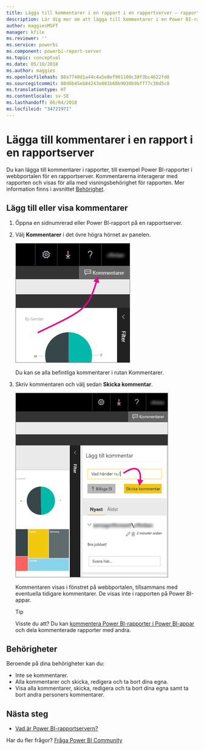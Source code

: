 ```yaml
---
title: Lägga till kommentarer i en rapport i en rapportserver – rapportservern för Power BI
description: Lär dig mer om att lägga till kommentarer i en Power BI-rapport eller en sidnumrerad rapport på en rapportserver för Power BI eller SQL Server Reporting Services.
author: maggiesMSFT
manager: kfile
ms.reviewer: ''
ms.service: powerbi
ms.component: powerbi-report-server
ms.topic: conceptual
ms.date: 05/18/2018
ms.author: maggies
ms.openlocfilehash: 08a7740d1a44c4a5e8ef961100c38f3bc4622fd8
ms.sourcegitcommit: 80d6b45eb84243e801b60b9038b9bff77c30d5c8
ms.translationtype: HT
ms.contentlocale: sv-SE
ms.lasthandoff: 06/04/2018
ms.locfileid: "34721971"
---
```

# <a name="add-comments-to-a-report-in-a-report-server"></a>Lägga till kommentarer i en rapport i en rapportserver
Du kan lägga till kommentarer i rapporter, till exempel Power BI-rapporter i webbportalen för en rapportserver. Kommentarerna interagerar med rapporten och visas för alla med visningsbehörighet för rapporten. Mer information finns i avsnittet [Behörighet](#permissions).

## <a name="add-or-view-comments"></a>Lägg till eller visa kommentarer
1. Öppna en sidnumrerad eller Power BI-rapport på en rapportserver.
2. Välj **Kommentarer** i det övre högra hörnet av panelen.
   
    ![Välj kommentarer](media/add-comments/report-server-web-portal-comments-button.png)
   
    Du kan se alla befintliga kommentarer i rutan Kommentarer.
3. Skriv kommentaren och välj sedan **Skicka kommentar**.
   
    ![Skicka kommentar](media/add-comments/report-server-web-portal-comments-pane.png)
   
    Kommentaren visas i fönstret på webbportalen, tillsammans med eventuella tidigare kommentarer. De visas inte i rapporten på Power BI-appar.
   
   > [!TIP]
   > Visste du att? Du kan [kommentera Power BI-rapporter i Power BI-appar](../mobile-annotate-and-share-a-tile-from-the-mobile-apps.md) och dela kommenterade rapporter med andra.
   > 
   > 

## <a name="permissions"></a>Behörigheter
Beroende på dina behörigheter kan du:

* Inte se kommentarer.
* Alla kommentarer och skicka, redigera och ta bort dina egna.
* Visa alla kommentarer, skicka, redigera och ta bort dina egna samt ta bort andra personers kommentarer.

## <a name="next-steps"></a>Nästa steg
* [Vad är Power BI-rapportservern?](get-started.md)  

Har du fler frågor? [Fråga Power BI Community](https://community.powerbi.com/)

